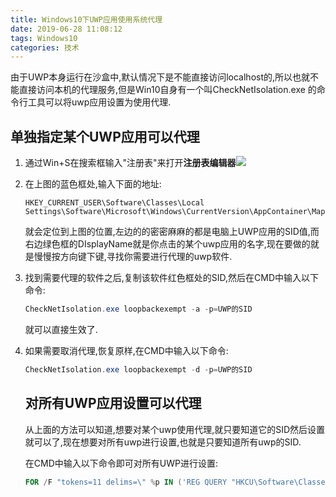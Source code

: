 ```yaml
---
title: Windows10下UWP应用使用系统代理
date: 2019-06-28 11:08:12
tags: Windows10
categories: 技术
---
```

由于UWP本身运行在沙盒中,默认情况下是不能直接访问localhost的,所以也就不能直接访问本机的代理服务,但是Win10自身有一个叫CheckNetIsolation.exe 的命令行工具可以将uwp应用设置为使用代理.

## 单独指定某个UWP应用可以代理

1. 通过Win+S在搜索框输入"注册表"来打开**注册表编辑器**![](https://i.loli.net/2019/06/28/5d16280329cd127618.png)

2. 在上图的蓝色框处,输入下面的地址:

   ```
   HKEY_CURRENT_USER\Software\Classes\Local Settings\Software\Microsoft\Windows\CurrentVersion\AppContainer\Mappings
   ```

   就会定位到上图的位置,左边的的密密麻麻的都是电脑上UWP应用的SID值,而右边绿色框的DIsplayName就是你点击的某个uwp应用的名字,现在要做的就是慢慢按方向键下键,寻找你需要进行代理的uwp软件.

3. 找到需要代理的软件之后,复制该软件红色框处的SID,然后在CMD中输入以下命令:

   ```powershell
   CheckNetIsolation.exe loopbackexempt -a -p=UWP的SID
   ```

   就可以直接生效了.

4. 如果需要取消代理,恢复原样,在CMD中输入以下命令:

   ```powershell
   CheckNetIsolation.exe loopbackexempt -d -p=UWP的SID
   ```

   ## 对所有UWP应用设置可以代理

   从上面的方法可以知道,想要对某个uwp使用代理,就只要知道它的SID然后设置就可以了,现在想要对所有uwp进行设置,也就是只要知道所有uwp的SID.

   在CMD中输入以下命令即可对所有UWP进行设置:

   ```powershell
   FOR /F "tokens=11 delims=\" %p IN ('REG QUERY "HKCU\Software\Classes\Local Settings\Software\Microsoft\Windows\CurrentVersion\AppContainer\Mappings"') DO CheckNetIsolation.exe LoopbackExempt -a -p=%p
   ```

   